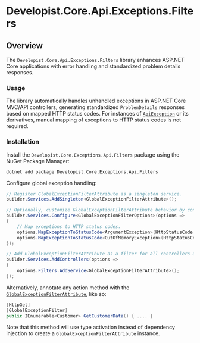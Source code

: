 # Developist.Core.Api.Exceptions.Filters

## Overview
The `Developist.Core.Api.Exceptions.Filters` library enhances ASP.NET Core applications with error handling and standardized problem details responses.

### Usage
The library automatically handles unhandled exceptions in ASP.NET Core MVC/API controllers, generating standardized `ProblemDetails` responses based on mapped HTTP status codes.
For instances of [`ApiException`](../Developist.Core.Api.Exceptions/ApiException.cs) or its derivatives, manual mapping of exceptions to HTTP status codes is not required.

### Installation
Install the `Developist.Core.Exceptions.Api.Filters` package using the NuGet Package Manager:

`dotnet add package Developist.Core.Exceptions.Api.Filters`

Configure global exception handling:

```csharp
// Register GlobalExceptionFilterAttribute as a singleton service.
builder.Services.AddSingleton<GlobalExceptionFilterAttribute>();

// Optionally, customize GlobalExceptionFilterAttribute behavior by configuring specific options.
builder.Services.Configure<GlobalExceptionFilterOptions>(options =>
{
    // Map exceptions to HTTP status codes.
    options.MapExceptionToStatusCode<ArgumentException>(HttpStatusCode.BadRequest);
    options.MapExceptionToStatusCode<OutOfMemoryException>(HttpStatusCode.InsufficientStorage);
});

// Add GlobalExceptionFilterAttribute as a filter for all controllers and action methods.
builder.Services.AddControllers(options =>
{
    options.Filters.AddService<GlobalExceptionFilterAttribute>();
});
```

Alternatively, annotate any action method with the [`GlobalExceptionFilterAttribute`](GlobalExceptionFilterAttribute.cs), like so:

```csharp
[HttpGet]
[GlobalExceptionFilter]
public IEnumerable<Customer> GetCustomerData() { .... }
```

Note that this method will use type activation instead of dependency injection to create a `GlobalExceptionFilterAttribute` instance.

